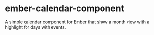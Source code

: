 # ember-calendar-component
A simple calendar component for Ember that show a month view with a highlight for days with events.

